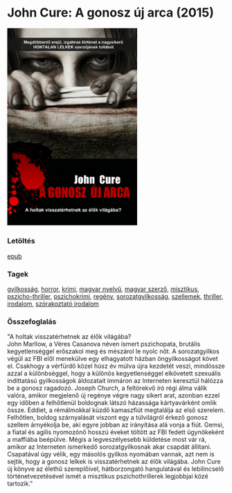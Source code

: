 # <a name="id_956">John Cure: A gonosz új arca (2015)</a>
<img src="https://github.com/BercziSandor/calibre_lib/raw/main/libs/main/John%20Cure/A%20gonosz%20uj%20arca%20%28956%29/cover.jpg" alt="cover" width="300"/>

### Letöltés
[epub](https://github.com/BercziSandor/calibre_lib/raw/main/libs/main/John%20Cure/A%20gonosz%20uj%20arca%20%28956%29/A%20gonosz%20uj%20arca%20-%20John%20Cure.epub)

### Tagek
[gyilkosság](https://github.com/berczisandor/calibre_lib/libs/main/blob/main/_tags/gyilkoss%c3%a1g.md), [horror](https://github.com/berczisandor/calibre_lib/libs/main/blob/main/_tags/horror.md), [krimi](https://github.com/berczisandor/calibre_lib/libs/main/blob/main/_tags/krimi.md), [magyar nyelvű](https://github.com/berczisandor/calibre_lib/libs/main/blob/main/_tags/magyar%20nyelv%c5%b1.md), [magyar szerző](https://github.com/berczisandor/calibre_lib/libs/main/blob/main/_tags/magyar%20szerz%c5%91.md), [misztikus](https://github.com/berczisandor/calibre_lib/libs/main/blob/main/_tags/misztikus.md), [pszicho-thriller](https://github.com/berczisandor/calibre_lib/libs/main/blob/main/_tags/pszicho-thriller.md), [pszichokrimi](https://github.com/berczisandor/calibre_lib/libs/main/blob/main/_tags/pszichokrimi.md), [regény](https://github.com/berczisandor/calibre_lib/libs/main/blob/main/_tags/reg%c3%a9ny.md), [sorozatgyilkosság](https://github.com/berczisandor/calibre_lib/libs/main/blob/main/_tags/sorozatgyilkoss%c3%a1g.md), [szellemek](https://github.com/berczisandor/calibre_lib/libs/main/blob/main/_tags/szellemek.md), [thriller](https://github.com/berczisandor/calibre_lib/libs/main/blob/main/_tags/thriller.md), [irodalom](https://github.com/berczisandor/calibre_lib/libs/main/blob/main/_tags/irodalom.md), [szórakoztató irodalom](https://github.com/berczisandor/calibre_lib/libs/main/blob/main/_tags/sz%c3%b3rakoztat%c3%b3%20irodalom.md)

### Összefoglalás
<div>
<p>"A ​holtak visszatérhetnek az élők világába? <br>John Marllow, a Véres Casanova néven ismert pszichopata, brutális kegyetlenséggel erőszakol meg és mészárol le nyolc nőt. A sorozatgyilkos végül az FBI elől menekülve egy elhagyatott házban öngyilkosságot követ el. Csakhogy a vérfürdő közel húsz év múlva újra kezdetét veszi, mindössze azzal a különbséggel, hogy a különös kegyetlenséggel elkövetett szexuális indíttatású gyilkosságok áldozatait immáron az Interneten keresztül hálózza be a gonosz ragadozó. Joseph Church, a feltörekvő író régi álma válik valóra, amikor megjelenő új regénye végre nagy sikert arat, azonban ezzel egy időben a felhőtlenül boldognak látszó házassága kártyavárként omlik össze. Eddiet, a rémálmokkal küzdő kamaszfiút megtalálja az első szerelem. Felhőtlen, boldog szárnyalását viszont egy a túlvilágról érkező gonosz szellem árnyékolja be, aki egyre jobban az irányítása alá vonja a fiút. Gemsi, a fiatal és agilis nyomozónő hosszú éveket töltött az FBI fedett ügynökeként a maffiába beépülve. Mégis a legveszélyesebb küldetése most vár rá, amikor az Interneten ismerkedő sorozatgyilkosnak akar csapdát állítani. Csapatával úgy vélik, egy másolós gyilkos nyomában vannak, azt nem is sejtik, hogy a gonosz lelkek is visszatérhetnek az élők világába. John Cure új könyve az élethű szereplőivel, hátborzongató hangulatával és lebilincselő történetvezetésével ismét a misztikus pszichothrillerek legjobbjai közé tartozik."</p></div>



